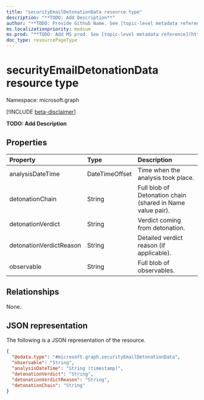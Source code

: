 ```yaml
---
title: "securityEmailDetonationData resource type"
description: "**TODO: Add Description**"
author: "**TODO: Provide Github Name. See [topic-level metadata reference](https://msgo.azurewebsites.net/add/document/guidelines/metadata.html#topic-level-metadata)**"
ms.localizationpriority: medium
ms.prod: "**TODO: Add MS prod. See [topic-level metadata reference](https://msgo.azurewebsites.net/add/document/guidelines/metadata.html#topic-level-metadata)**"
doc_type: resourcePageType
---
```


# securityEmailDetonationData resource type

Namespace: microsoft.graph

[!INCLUDE [beta-disclaimer](../../includes/beta-disclaimer.md)]

**TODO: Add Description**

## Properties
|Property|Type|Description|
|:---|:---|:---|
|analysisDateTime|DateTimeOffset|Time when the analysis took place.|
|detonationChain|String|Full blob of Detonation chain (shared in Name value pair).|
|detonationVerdict|String|Verdict coming from detonation.|
|detonationVerdictReason|String|Detailed verdict reason (if applicable).|
|observable|String|Full blob of observables.|

## Relationships
None.

## JSON representation
The following is a JSON representation of the resource.
<!-- {
  "blockType": "resource",
  "@odata.type": "microsoft.graph.securityEmailDetonationData"
}
-->
``` json
{
  "@odata.type": "#microsoft.graph.securityEmailDetonationData",
  "observable": "String",
  "analysisDateTime": "String (timestamp)",
  "detonationVerdict": "String",
  "detonationVerdictReason": "String",
  "detonationChain": "String"
}
```

